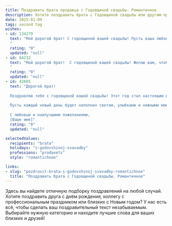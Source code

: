 ```yaml
---
title: Поздравить брата продавца с Годовщиной свадьбы. Романтичное
description: Хотите поздравить брата с Годовщиной свадьбы или другим праздником? Наш ИИ создаст незабываемое поздравление, а вы обязательно выделитесь среди других.  
date: 2025-01-09
tags: second tag
wishes:
- id: 134279
  text: "Мой дорогой брат! С годовщиной вашей свадьбы! Пусть ваша любовь, яркая и неповторимая, как лучшие товары из вашего магазина, будет вечной, а семейное счастье — таким же желанным и ценным приобретением, как самые лучшие покупки.  Желаю вам бесконечной нежности, взаимопонимания и радости, которые будут согревать ваши сердца долгие годы!  Пусть каждый день будет наполнен любовью и счастьем!
  "
  rating: "0"
  updated: "null"
- id: 84232
  text: "Мой дорогой брат!  С годовщиной вашей свадьбы! Желаю вам, чтобы ваша любовь, как самое ценное вино, с каждым годом становилась всё крепче, ароматнее и ярче.  Пусть ваша жизнь вместе будет полна нежных объятий, тёплых слов и безграничного счастья.  Пусть каждый день будет новым прекрасным товаром в вашей совместной  «лавке»  счастья, которую вы так умело и с любовью  строили.  Храни вас Бог!
  "
  rating: "0"
  updated: "null"
- id: 42605
  text: "Дорогой брат!
  
  Поздравляю тебя с годовщиной вашей свадьбы! Этот год стал настоящим доказательством силы вашей любви и единства. Как продавец, ты всегда находишь путь к сердцам людей, а в жизни ты нашел свою неповторимую клиентку – свою жену.
  
  Пусть каждый новый день будет наполнен светом, улыбками и нежными моментами, которые вы сможете разделить. Желаю вам продолжать дарить друг другу счастье, поддерживать в любых начинаниях и создавать новые радостные воспоминания.
  
  С любовью и наилучшими пожеланиями,
  [Ваше имя]"
  rating: "0"
  updated: "null"

selectedValues:
  recipients: "brata"
  holidays: "s-godovshinoj-svavadby"
  professions: "prodavets"
  style: "romantichnoe"

links:
- slug: "pozdravit-brata-s-godovshinoj-svavadby-romantichnoe"
  title: "Поздравить брата с Годовщиной свадьбы. Романтичное"
---
```


Здесь вы найдете отличную подборку поздравлений на любой случай.
Хотите поздравить друга с днём рождения, коллегу с профессиональным праздником или близких с Новым годом? У нас есть всё, чтобы сделать ваш поздравительный текст незабываемым. Выбирайте нужную категорию и находите лучшие слова для ваших близких и друзей!
